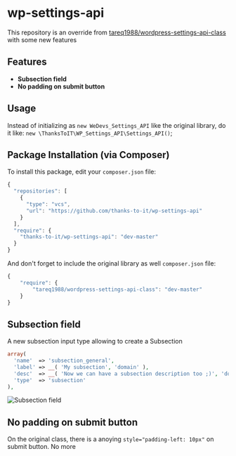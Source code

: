 # wp-settings-api
This repository is an override from [tareq1988/wordpress-settings-api-class](https://github.com/tareq1988/wordpress-settings-api-class) with some new features

## Features
* **Subsection field**
* **No padding on submit button**

## Usage
Instead of initializing as `new WeDevs_Settings_API` like the original library, do it like:
`new \ThanksToIT\WP_Settings_API\Settings_API()`;

## Package Installation (via Composer)
To install this package, edit your `composer.json` file:

```js
{
  "repositories": [  
    {
      "type": "vcs",
      "url": "https://github.com/thanks-to-it/wp-settings-api"
    }
  ],
  "require": {
    "thanks-to-it/wp-settings-api": "dev-master"
  }
}
```

And don't forget to include the original library as well `composer.json` file:

```js
{
    "require": {
        "tareq1988/wordpress-settings-api-class": "dev-master"
    }
}
```

## Subsection field
A new subsection input type allowing to create a Subsection
```php
array(
  'name'  => 'subsection_general',
  'label' => __( 'My subsection', 'domain' ),
  'desc'  => __( 'Now we can have a subsection description too ;)', 'domain' ),
  'type'  => 'subsection'
),
```
![Subsection field](https://i.imgur.com/M28opH7.png)

## No padding on submit button
On the original class, there is a anoying `style="padding-left: 10px"` on submit button.
No more
